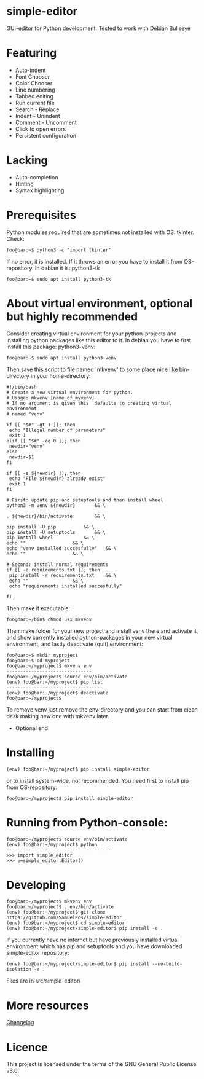# simple-editor
GUI-editor for Python development. Tested to work with Debian Bullseye

# Featuring
* Auto-indent
* Font Chooser
* Color Chooser
* Line numbering
* Tabbed editing
* Run current file
* Search - Replace
* Indent - Unindent
* Comment - Uncomment
* Click to open errors
* Persistent configuration

# Lacking
* Auto-completion
* Hinting
* Syntax highlighting

# Prerequisites
Python modules required that are sometimes not installed with OS: tkinter. Check: 

```console
foo@bar:~$ python3 -c "import tkinter"
```

If no error, it is installed. If it throws an error you have to install it from OS-repository. In debian it is: python3-tk

```console
foo@bar:~$ sudo apt install python3-tk
```

# About virtual environment, optional but highly recommended
Consider creating virtual environment for your python-projects and installing python packages like this editor to it. In debian you have to first install this package: python3-venv:

```console
foo@bar:~$ sudo apt install python3-venv
```

Then save this script to file named 'mkvenv' to some place nice like bin-directory in your home-directory:
```console
#!/bin/bash
# Create a new virtual environment for python.
# Usage: mkvenv [name_of_myvenv]
# If no argument is given this  defaults to creating virtual environment
# named "venv"

if [[ "$#" -gt 1 ]]; then
 echo "Illegal number of parameters"
 exit 1
elif [[ "$#" -eq 0 ]]; then
 newdir="venv"
else
 newdir=$1
fi

if [[ -e ${newdir} ]]; then
 echo "File ${newdir} already exist"
 exit 1
fi

# First: update pip and setuptools and then install wheel
python3 -m venv ${newdir}		&& \

. ${newdir}/bin/activate		&& \

pip install -U pip			&& \
pip install -U setuptools		&& \
pip install wheel			&& \
echo ""					&& \
echo "venv installed succesfully"	&& \
echo ""					&& \

# Second: install normal requirements
if [[ -e requirements.txt ]]; then
 pip install -r requirements.txt	&& \
 echo ""				&& \
 echo "requirements installed succesfully"

fi
```

Then make it executable:
```console
foo@bar:~/bin$ chmod u+x mkvenv
```

Then make folder for your new project and install venv there and activate it, and show currently installed python-packages in your new virtual environment, and lastly deactivate (quit) environment:
```console
foo@bar:~$ mkdir myproject 
foo@bar:~$ cd myproject 
foo@bar:~/myproject$ mkvenv env 
-------------------------------
foo@bar:~/myproject$ source env/bin/activate
(env) foo@bar:~/myproject$ pip list
-----------------------------------
(env) foo@bar:~/myproject$ deactivate
foo@bar:~/myproject$ 
```

To remove venv just remove the env-directory and you can start from clean desk making new one with mkvenv later.
* Optional end

# Installing
```console
(env) foo@bar:~/myproject$ pip install simple-editor
```

or to install system-wide, not recommended. You need first to install pip from OS-repository:

```console
foo@bar:~/myproject$ pip install simple-editor
```


# Running from Python-console:

```console
foo@bar:~/myproject$ source env/bin/activate
(env) foo@bar:~/myproject$ python
--------------------------------------
>>> import simple_editor
>>> e=simple_editor.Editor()
```

# Developing

```console
foo@bar:~/myproject$ mkvenv env
foo@bar:~/myproject$ . env/bin/activate
(env) foo@bar:~/myproject$ git clone https://github.com/SamuelKos/simple-editor
(env) foo@bar:~/myproject$ cd simple-editor
(env) foo@bar:~/myproject/simple-editor$ pip install -e .
```

If you currently have no internet but have previously installed virtual environment which has pip and setuptools and you have downloaded simple-editor repository:

```console
(env) foo@bar:~/myproject/simple-editor$ pip install --no-build-isolation -e .
```

Files are in src/simple-editor/

# More resources
[Changelog](https://github.com/SamuelKos/simple-editor/blob/main/CHANGELOG.md)

# Licence
This project is licensed under the terms of the GNU General Public License v3.0.
